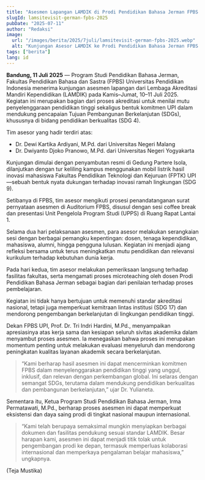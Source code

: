 ```yaml
---
title: "Asesmen Lapangan LAMDIK di Prodi Pendidikan Bahasa Jerman FPBS UPI: Perkuat Mutu dan Komitmen terhadap SDGs"
slugId: lamsitevisit-german-fpbs-2025
pubDate: "2025-07-11"
author: "Redaksi"
image:
  url: "/images/berita/2025/7juli/lamsitevisit-german-fpbs-2025.webp"
  alt: "Kunjungan Asesor LAMDIK ke Prodi Pendidikan Bahasa Jerman FPBS UPI"
tags: ["berita"]
lang: id
---
```


**Bandung, 11 Juli 2025** — Program Studi Pendidikan Bahasa Jerman, Fakultas Pendidikan Bahasa dan Sastra (FPBS) Universitas Pendidikan Indonesia menerima kunjungan asesmen lapangan dari Lembaga Akreditasi Mandiri Kependidikan (LAMDIK) pada Kamis–Jumat, 10–11 Juli 2025. Kegiatan ini merupakan bagian dari proses akreditasi untuk menilai mutu penyelenggaraan pendidikan tinggi sekaligus bentuk komitmen UPI dalam mendukung pencapaian Tujuan Pembangunan Berkelanjutan (SDGs), khususnya di bidang pendidikan berkualitas (SDG 4).

Tim asesor yang hadir terdiri atas:
- Dr. Dewi Kartika Ardiyani, M.Pd. dari Universitas Negeri Malang  
- Dr. Dwiyanto Djoko Pranowo, M.Pd. dari Universitas Negeri Yogyakarta

Kunjungan dimulai dengan penyambutan resmi di Gedung Partere Isola, dilanjutkan dengan tur keliling kampus menggunakan mobil listrik hasil inovasi mahasiswa Fakultas Pendidikan Teknologi dan Kejuruan (FPTK) UPI—sebuah bentuk nyata dukungan terhadap inovasi ramah lingkungan (SDG 9).

Setibanya di FPBS, tim asesor mengikuti prosesi penandatanganan surat pernyataan asesmen di Auditorium FPBS, disusul dengan sesi coffee break dan presentasi Unit Pengelola Program Studi (UPPS) di Ruang Rapat Lantai 1.

Selama dua hari pelaksanaan asesmen, para asesor melakukan serangkaian sesi dengan berbagai pemangku kepentingan: dosen, tenaga kependidikan, mahasiswa, alumni, hingga pengguna lulusan. Kegiatan ini menjadi ajang refleksi bersama untuk terus meningkatkan mutu pendidikan dan relevansi kurikulum terhadap kebutuhan dunia kerja.

Pada hari kedua, tim asesor melakukan pemeriksaan langsung terhadap fasilitas fakultas, serta mengamati proses microteaching oleh dosen Prodi Pendidikan Bahasa Jerman sebagai bagian dari penilaian terhadap proses pembelajaran.

Kegiatan ini tidak hanya bertujuan untuk memenuhi standar akreditasi nasional, tetapi juga memperkuat kemitraan lintas institusi (SDG 17) dan mendorong pengembangan berkelanjutan di lingkungan pendidikan tinggi.

Dekan FPBS UPI, Prof. Dr. Tri Indri Hardini, M.Pd., menyampaikan apresiasinya atas kerja sama dan kesiapan seluruh sivitas akademika dalam menyambut proses asesmen. Ia menegaskan bahwa proses ini merupakan momentum penting untuk melakukan evaluasi menyeluruh dan mendorong peningkatan kualitas layanan akademik secara berkelanjutan.

> “Kami berharap hasil asesmen ini dapat mencerminkan komitmen FPBS dalam menyelenggarakan pendidikan tinggi yang unggul, inklusif, dan relevan dengan perkembangan global. Ini selaras dengan semangat SDGs, terutama dalam mendukung pendidikan berkualitas dan pembangunan berkelanjutan,” ujar Dr. Yulianeta.

Sementara itu, Ketua Program Studi Pendidikan Bahasa Jerman, Irma Permatawati, M.Pd., berharap proses asesmen ini dapat memperkuat eksistensi dan daya saing prodi di tingkat nasional maupun internasional.

> “Kami telah berupaya semaksimal mungkin menyiapkan berbagai dokumen dan fasilitas pendukung sesuai standar LAMDIK. Besar harapan kami, asesmen ini dapat menjadi titik tolak untuk pengembangan prodi ke depan, termasuk memperluas kolaborasi internasional dan memperkaya pengalaman belajar mahasiswa,” ungkapnya.

(Teja Mustika)